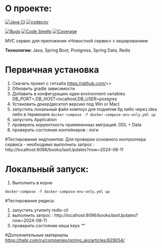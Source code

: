 

# О проекте:

[![Java CI](https://github.com/pandamaroder/ContactRegistry/actions/workflows/github-actions-demo.yml/badge.svg)](https://github.com/pandamaroder/ContactRegistry/actions/workflows/github-actions-demo.yml)
[![codecov](https://codecov.io/gh/pandamaroder/ContactRegistry/graph/badge.svg?token=9KNR2SQ3QI)](https://codecov.io/gh/pandamaroder/ContactRegistry)

[![Bugs](https://sonarcloud.io/api/project_badges/measure?project=pandamaroder_ContactRegistry&metric=bugs)](https://sonarcloud.io/summary/new_code?id=pandamaroder_ContactRegistry)
[![Code Smells](https://sonarcloud.io/api/project_badges/measure?project=pandamaroder_ContactRegistry&metric=code_smells)](https://sonarcloud.io/summary/new_code?id=pandamaroder_ContactRegistry)
[![Coverage](https://sonarcloud.io/api/project_badges/measure?project=pandamaroder_ContactRegistry&metric=coverage)](https://sonarcloud.io/summary/new_code?id=pandamaroder_ContactRegistry)

MVC сервис для приложения «Новостной сервис» c кешированием

**Технологии:** Java, Spring Boot, Postgress, Spring Data, Redis

# Первичная установка

1. Скачать проект с гитхаба https://github.com/<>
2. Обновить gradle зависимости
3. Добавить в конфигурацию идеи environment variables DB_PORT=;DB_HOST=localhost;DB_USER=postgres
4. Установить докер(десктоп версию под Win or Mac)
5. запустить локальный файл компоуз для поднятия бд либо через idea либо в терминале `docker-compose -f docker-compose-env-only.yml up`
6. запустить Application
7. проверить корректность примененных миграций: DDL + Data 
8. проверить состояние контейнеров : логи 



#Тестирование эндпоинтов:
Для проверки основного контроллера сервиса - необходимо выполнить запрос : http://localhost:8086/books/lastUpdates?now=2024-08-11


# Локальный запуск:

1. Выполнить в корне 
```shell
docker-compose -f docker-compose-env-only.yml up
```


#Тестирование редиса:
1. запустить утилиту redis-cli
2. выполнить запрос : http://localhost:8086/books/lastUpdates?now=2024-08-11
3. проверить состояние кеша keys '*'

#Дополнительные материалы 
https://habr.com/ru/companies/spring_aio/articles/829054/
